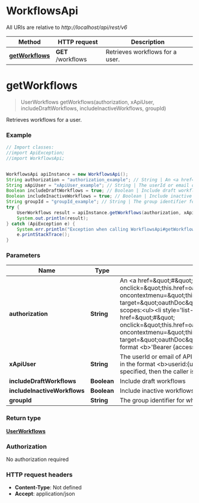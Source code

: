# WorkflowsApi

All URIs are relative to *http://localhost/api/rest/v6*

Method | HTTP request | Description
------------- | ------------- | -------------
[**getWorkflows**](WorkflowsApi.md#getWorkflows) | **GET** /workflows | Retrieves workflows for a user.


<a name="getWorkflows"></a>
# **getWorkflows**
> UserWorkflows getWorkflows(authorization, xApiUser, includeDraftWorkflows, includeInactiveWorkflows, groupId)

Retrieves workflows for a user.

### Example
```java
// Import classes:
//import ApiException;
//import WorkflowsApi;


WorkflowsApi apiInstance = new WorkflowsApi();
String authorization = "authorization_example"; // String | An <a href=\"#\" onclick=\"this.href=oauthDoc()\" oncontextmenu=\"this.href=oauthDoc()\" target=\"oauthDoc\">OAuth Access Token</a> with scopes:<ul><li style='list-style-type: square'><a href=\"#\" onclick=\"this.href=oauthDoc('workflow_read')\" oncontextmenu=\"this.href=oauthDoc('workflow_read')\" target=\"oauthDoc\">workflow_read</a></li></ul>in the format <b>'Bearer {accessToken}'.
String xApiUser = "xApiUser_example"; // String | The userId or email of API caller using the account or group token in the format <b>userid:{userId} OR email:{email}.</b> If it is not specified, then the caller is inferred from the token.
Boolean includeDraftWorkflows = true; // Boolean | Include draft workflows
Boolean includeInactiveWorkflows = true; // Boolean | Include inactive workflows
String groupId = "groupId_example"; // String | The group identifier for which the workflows will be fetched
try {
    UserWorkflows result = apiInstance.getWorkflows(authorization, xApiUser, includeDraftWorkflows, includeInactiveWorkflows, groupId);
    System.out.println(result);
} catch (ApiException e) {
    System.err.println("Exception when calling WorkflowsApi#getWorkflows");
    e.printStackTrace();
}
```

### Parameters

Name | Type | Description  | Notes
------------- | ------------- | ------------- | -------------
 **authorization** | **String**| An &lt;a href&#x3D;\&quot;#\&quot; onclick&#x3D;\&quot;this.href&#x3D;oauthDoc()\&quot; oncontextmenu&#x3D;\&quot;this.href&#x3D;oauthDoc()\&quot; target&#x3D;\&quot;oauthDoc\&quot;&gt;OAuth Access Token&lt;/a&gt; with scopes:&lt;ul&gt;&lt;li style&#x3D;&#39;list-style-type: square&#39;&gt;&lt;a href&#x3D;\&quot;#\&quot; onclick&#x3D;\&quot;this.href&#x3D;oauthDoc(&#39;workflow_read&#39;)\&quot; oncontextmenu&#x3D;\&quot;this.href&#x3D;oauthDoc(&#39;workflow_read&#39;)\&quot; target&#x3D;\&quot;oauthDoc\&quot;&gt;workflow_read&lt;/a&gt;&lt;/li&gt;&lt;/ul&gt;in the format &lt;b&gt;&#39;Bearer {accessToken}&#39;. |
 **xApiUser** | **String**| The userId or email of API caller using the account or group token in the format &lt;b&gt;userid:{userId} OR email:{email}.&lt;/b&gt; If it is not specified, then the caller is inferred from the token. | [optional]
 **includeDraftWorkflows** | **Boolean**| Include draft workflows | [optional]
 **includeInactiveWorkflows** | **Boolean**| Include inactive workflows | [optional]
 **groupId** | **String**| The group identifier for which the workflows will be fetched | [optional]

### Return type

[**UserWorkflows**](UserWorkflows.md)

### Authorization

No authorization required

### HTTP request headers

 - **Content-Type**: Not defined
 - **Accept**: application/json

